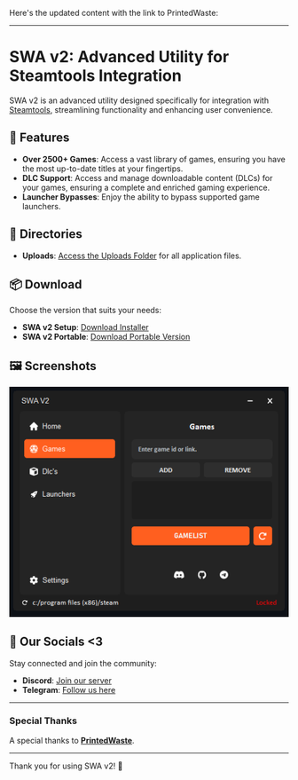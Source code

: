 Here's the updated content with the link to PrintedWaste:

---

# SWA v2: Advanced Utility for Steamtools Integration

SWA v2 is an advanced utility designed specifically for integration with [Steamtools](https://steamtools.net), streamlining functionality and enhancing user convenience.

## 📂 Features

- **Over 2500+ Games**: Access a vast library of games, ensuring you have the most up-to-date titles at your fingertips.
- **DLC Support**: Access and manage downloadable content (DLCs) for your games, ensuring a complete and enriched gaming experience.
- **Launcher Bypasses**: Enjoy the ability to bypass supported game launchers.

## 📂 Directories

- **Uploads**: [Access the Uploads Folder](./Uploads) for all application files.

## 📦 Download

Choose the version that suits your needs:

- **SWA v2 Setup**: [Download Installer](https://raw.githubusercontent.com/LightCloud0/SWAv2/refs/heads/main/Uploads/SWASetup.exe)
- **SWA v2 Portable**: [Download Portable Version](https://raw.githubusercontent.com/LightCloud0/SWAv2/refs/heads/main/Uploads/SWAV2.zip)

## 🖼️ Screenshots

![Screenshot 2](./Static/SWAv2.png)

## 💬 Our Socials <3

Stay connected and join the community:

- **Discord**: [Join our server](https://discord.gg/mMxPmzwXHY)
- **Telegram**: [Follow us here](https://t.me/gfklightcloud)

---

### Special Thanks

A special thanks to **[PrintedWaste](https://printedwaste.com/)**.

---

Thank you for using SWA v2! 🚀
